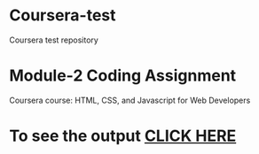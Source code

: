 # Coursera-test
Coursera test repository

# Module-2 Coding Assignment

Coursera course: HTML, CSS, and Javascript for Web Developers

# To see the output [CLICK HERE](https://github.com/jennychavan/Coursera-test/blob/main/index.html)
